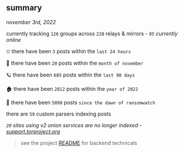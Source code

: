 
## summary
_november 3rd, 2022_

currently tracking `126` groups across `228` relays & mirrors - _`95` currently online_

⏲ there have been `3` posts within the `last 24 hours`

🦈 there have been `20` posts within the `month of november`

🪐 there have been `685` posts within the `last 90 days`

🏚 there have been `2812` posts within the `year of 2022`

🦕 there have been `5098` posts `since the dawn of ransomwatch`

there are `59` custom parsers indexing posts

_`20` sites using v2 onion services are no longer indexed - [support.torproject.org](https://support.torproject.org/onionservices/v2-deprecation/)_

> see the project [README](https://github.com/joshhighet/ransomwatch#ransomwatch--) for backend technicals
